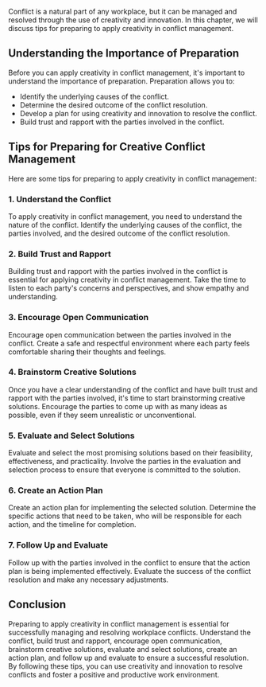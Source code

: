 
Conflict is a natural part of any workplace, but it can be managed and resolved through the use of creativity and innovation. In this chapter, we will discuss tips for preparing to apply creativity in conflict management.

Understanding the Importance of Preparation
-------------------------------------------

Before you can apply creativity in conflict management, it's important to understand the importance of preparation. Preparation allows you to:

* Identify the underlying causes of the conflict.
* Determine the desired outcome of the conflict resolution.
* Develop a plan for using creativity and innovation to resolve the conflict.
* Build trust and rapport with the parties involved in the conflict.

Tips for Preparing for Creative Conflict Management
---------------------------------------------------

Here are some tips for preparing to apply creativity in conflict management:

### 1. Understand the Conflict

To apply creativity in conflict management, you need to understand the nature of the conflict. Identify the underlying causes of the conflict, the parties involved, and the desired outcome of the conflict resolution.

### 2. Build Trust and Rapport

Building trust and rapport with the parties involved in the conflict is essential for applying creativity in conflict management. Take the time to listen to each party's concerns and perspectives, and show empathy and understanding.

### 3. Encourage Open Communication

Encourage open communication between the parties involved in the conflict. Create a safe and respectful environment where each party feels comfortable sharing their thoughts and feelings.

### 4. Brainstorm Creative Solutions

Once you have a clear understanding of the conflict and have built trust and rapport with the parties involved, it's time to start brainstorming creative solutions. Encourage the parties to come up with as many ideas as possible, even if they seem unrealistic or unconventional.

### 5. Evaluate and Select Solutions

Evaluate and select the most promising solutions based on their feasibility, effectiveness, and practicality. Involve the parties in the evaluation and selection process to ensure that everyone is committed to the solution.

### 6. Create an Action Plan

Create an action plan for implementing the selected solution. Determine the specific actions that need to be taken, who will be responsible for each action, and the timeline for completion.

### 7. Follow Up and Evaluate

Follow up with the parties involved in the conflict to ensure that the action plan is being implemented effectively. Evaluate the success of the conflict resolution and make any necessary adjustments.

Conclusion
----------

Preparing to apply creativity in conflict management is essential for successfully managing and resolving workplace conflicts. Understand the conflict, build trust and rapport, encourage open communication, brainstorm creative solutions, evaluate and select solutions, create an action plan, and follow up and evaluate to ensure a successful resolution. By following these tips, you can use creativity and innovation to resolve conflicts and foster a positive and productive work environment.
